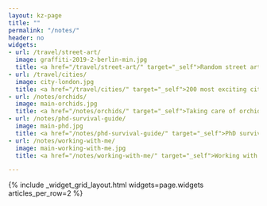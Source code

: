 ```yaml
---
layout: kz-page
title: ""
permalink: "/notes/"
header: no
widgets:
- url: /travel/street-art/
  image: graffiti-2019-2-berlin-min.jpg
  title: <a href="/travel/street-art/" target="_self">Random street art</a>
- url: /travel/cities/
  image: city-london.jpg
  title: <a href="/travel/cities/" target="_self">200 most exciting cities</a>
- url: /notes/orchids/
  image: main-orchids.jpg
  title: <a href="/notes/orchids/" target="_self">Taking care of orchids</a>
- url: /notes/phd-survival-guide/
  image: main-phd.jpg
  title: <a href="/notes/phd-survival-guide/" target="_self">PhD survival guide</a>
- url: /notes/working-with-me/
  image: main-working-with-me.jpg
  title: <a href="/notes/working-with-me/" target="_self">Working with me</a>

---
```


{% include _widget_grid_layout.html widgets=page.widgets articles_per_row=2 %}
